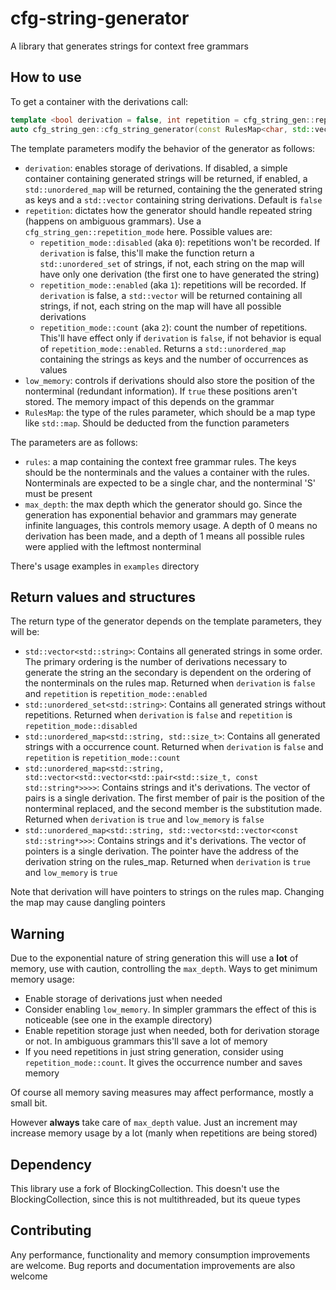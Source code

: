 # cfg-string-generator

A library that generates strings for context free grammars

## How to use

To get a container with the derivations call:

```cpp
template <bool derivation = false, int repetition = cfg_string_gen::repetition_mode::disabled, bool low_memory = false, template <typename Key, typename T> typename RulesMap = std::unordered_map>
auto cfg_string_gen::cfg_string_generator(const RulesMap<char, std::vector<std::string>>& rules, std::size_t max_depth)
```

The template parameters modify the behavior of the generator as follows:

* `derivation`: enables storage of derivations. If disabled, a simple container containing generated strings will be returned, if enabled, a `std::unordered_map` will be returned, containing the the generated string as keys and a `std::vector` containing string derivations. Default is `false`
* `repetition`: dictates how the generator should handle repeated string (happens on ambiguous grammars). Use a `cfg_string_gen::repetition_mode` here. Possible values are:
  * `repetition_mode::disabled` (aka `0`): repetitions won't be recorded. If `derivation` is false, this'll make the function return a `std::unordered_set` of strings, if not, each string on the map will have only one derivation (the first one to have generated the string)
  * `repetition_mode::enabled` (aka `1`): repetitions will be recorded. If `derivation` is false, a `std::vector` will be returned containing all strings, if not, each string on the map will have all possible derivations
  * `repetition_mode::count` (aka `2`): count the number of repetitions. This'll have effect only if `derivation` is `false`, if not behavior is equal of `repetition_mode::enabled`. Returns a `std::unordered_map` containing the strings as keys and the number of occurrences as values
* `low_memory`: controls if derivations should also store the position of the nonterminal (redundant information). If `true` these positions aren't stored. The memory impact of this depends on the grammar
* `RulesMap`: the type of the rules parameter, which should be a map type like `std::map`. Should be deducted from the function parameters

The parameters are as follows:

* `rules`: a map containing the context free grammar rules. The keys should be the nonterminals and the values a container with the rules. Nonterminals are expected to be a single char, and the nonterminal 'S' must be present
* `max_depth`: the max depth which the generator should go. Since the generation has exponential behavior and grammars may generate infinite languages, this controls memory usage. A depth of 0 means no derivation has been made, and a depth of 1 means all possible rules were applied with the leftmost nonterminal

There's usage examples in `examples` directory

## Return values and structures

The return type of the generator depends on the template parameters, they will be:

* `std::vector<std::string>`: Contains all generated strings in some order. The primary ordering is the number of derivations necessary to generate the string an the secondary is dependent on the ordering of the nonterminals on the rules map. Returned when `derivation` is `false` and `repetition` is `repetition_mode::enabled`
* `std::unordered_set<std::string>`: Contains all generated strings without repetitions. Returned when `derivation` is `false` and `repetition` is `repetition_mode::disabled`
* `std::unordered_map<std::string, std::size_t>`: Contains all generated strings with a occurrence count. Returned when `derivation` is `false` and `repetition` is `repetition_mode::count`
* `std::unordered_map<std::string, std::vector<std::vector<std::pair<std::size_t, const std::string*>>>>`: Contains strings and it's derivations. The vector of pairs is a single derivation. The first member of pair is the position of the nonterminal replaced, and the second member is the substitution made. Returned when `derivation` is `true` and `low_memory` is `false`
* `std::unordered_map<std::string, std::vector<std::vector<const std::string*>>>`: Contains strings and it's derivations. The vector of pointers is a single derivation. The pointer have the address of the derivation string on the rules_map. Returned when `derivation` is `true` and `low_memory` is `true`

Note that derivation will have pointers to strings on the rules map. Changing the map may cause dangling pointers

## Warning

Due to the exponential nature of string generation this will use a **lot** of memory, use with caution, controlling the `max_depth`. Ways to get minimum memory usage:

* Enable storage of derivations just when needed
* Consider enabling `low_memory`. In simpler grammars the effect of this is noticeable (see one in the example directory)
* Enable repetition storage just when needed, both for derivation storage or not. In ambiguous grammars this'll save a lot of memory
* If you need repetitions in just string generation, consider using `repetition_mode::count`. It gives the occurrence number and saves memory

Of course all memory saving measures may affect performance, mostly a small bit.

However **always** take care of `max_depth` value. Just an increment may increase memory usage by a lot (manly when repetitions are being stored)

## Dependency

This library use a fork of BlockingCollection. This doesn't use the BlockingCollection, since this is not multithreaded, but its queue types

## Contributing

Any performance, functionality and memory consumption improvements are welcome. Bug reports and documentation improvements are also welcome
